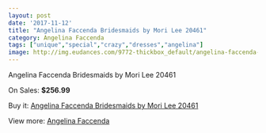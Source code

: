 ```yaml
---
layout: post
date: '2017-11-12'
title: "Angelina Faccenda Bridesmaids by Mori Lee 20461"
category: Angelina Faccenda
tags: ["unique","special","crazy","dresses","angelina"]
image: http://img.eudances.com/9772-thickbox_default/angelina-faccenda-bridesmaids-by-mori-lee-20461.jpg
---
```

Angelina Faccenda Bridesmaids by Mori Lee 20461

On Sales: **$256.99**
<a href="https://www.eudances.com/en/angelina-faccenda/3209-angelina-faccenda-bridesmaids-by-mori-lee-20461.html"><amp-img layout="responsive" width="600" height="600" src="//img.eudances.com/9772-thickbox_default/angelina-faccenda-bridesmaids-by-mori-lee-20461.jpg" alt="Angelina Faccenda Bridesmaids by Mori Lee 20461 0" /></a>
<a href="https://www.eudances.com/en/angelina-faccenda/3209-angelina-faccenda-bridesmaids-by-mori-lee-20461.html"><amp-img layout="responsive" width="600" height="600" src="//img.eudances.com/9776-thickbox_default/angelina-faccenda-bridesmaids-by-mori-lee-20461.jpg" alt="Angelina Faccenda Bridesmaids by Mori Lee 20461 1" /></a>
<a href="https://www.eudances.com/en/angelina-faccenda/3209-angelina-faccenda-bridesmaids-by-mori-lee-20461.html"><amp-img layout="responsive" width="600" height="600" src="//img.eudances.com/9775-thickbox_default/angelina-faccenda-bridesmaids-by-mori-lee-20461.jpg" alt="Angelina Faccenda Bridesmaids by Mori Lee 20461 2" /></a>
<a href="https://www.eudances.com/en/angelina-faccenda/3209-angelina-faccenda-bridesmaids-by-mori-lee-20461.html"><amp-img layout="responsive" width="600" height="600" src="//img.eudances.com/9774-thickbox_default/angelina-faccenda-bridesmaids-by-mori-lee-20461.jpg" alt="Angelina Faccenda Bridesmaids by Mori Lee 20461 3" /></a>
<a href="https://www.eudances.com/en/angelina-faccenda/3209-angelina-faccenda-bridesmaids-by-mori-lee-20461.html"><amp-img layout="responsive" width="600" height="600" src="//img.eudances.com/9773-thickbox_default/angelina-faccenda-bridesmaids-by-mori-lee-20461.jpg" alt="Angelina Faccenda Bridesmaids by Mori Lee 20461 4" /></a>

Buy it: [Angelina Faccenda Bridesmaids by Mori Lee 20461](https://www.eudances.com/en/angelina-faccenda/3209-angelina-faccenda-bridesmaids-by-mori-lee-20461.html "Angelina Faccenda Bridesmaids by Mori Lee 20461")

View more: [Angelina Faccenda](https://www.eudances.com/en/55-angelina-faccenda "Angelina Faccenda")